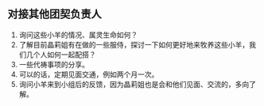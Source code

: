 ## 对接其他团契负责人
1. 询问这些小羊的情况、属灵生命如何？  
2. 了解目前晶莉姐有在做的一些服侍，探讨一下如何更好地来牧养这些小羊，我们几个人如何一起配搭？  
3. 一些代祷事项的分享。  
4. 可以的话，定期见面交通，例如两个月一次。  
5. 询问小羊来到小组后的反馈，因为晶莉姐也是会和他们见面、交流的，多向了解。  
